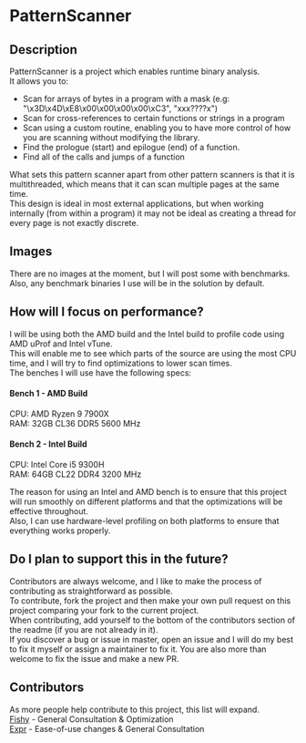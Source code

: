 # PatternScanner
## Description
PatternScanner is a project which enables runtime binary analysis. \
It allows you to: 
- Scan for arrays of bytes in a program with a mask (e.g: "\x3D\x4D\xE8\x00\x00\x00\x00\xC3", "xxx????x")
- Scan for cross-references to certain functions or strings in a program
- Scan using a custom routine, enabling you to have more control of how you are scanning without modifying the library.
- Find the prologue (start) and epilogue (end) of a function.
- Find all of the calls and jumps of a function 

What sets this pattern scanner apart from other pattern scanners is that it is multithreaded, which means that it can scan multiple pages at the same time. \
This design is ideal in most external applications, but when working internally (from within a program) it may not be ideal as creating a thread for every page is not exactly discrete. 
## Images
There are no images at the moment, but I will post some with benchmarks. Also, any benchmark binaries I use will be in the solution by default.

## How will I focus on performance?
I will be using both the AMD build and the Intel build to profile code using AMD uProf and Intel vTune.\
This will enable me to see which parts of the source are using the most CPU time, and I will try to find optimizations to lower scan times.\
The benches I will use have the following specs:

#### Bench 1 - AMD Build
CPU: AMD Ryzen 9 7900X\
RAM: 32GB CL36 DDR5 5600 MHz

#### Bench 2 - Intel Build
CPU: Intel Core i5 9300H\
RAM: 64GB CL22 DDR4 3200 MHz

The reason for using an Intel and AMD bench is to ensure that this project will run smoothly on different platforms and that the optimizations will be effective throughout.\
Also, I can use hardware-level profiling on both platforms to ensure that everything works properly.

## Do I plan to support this in the future?
Contributors are always welcome, and I like to make the process of contributing as straightforward as possible. \
To contribute, fork the project and then make your own pull request on this project comparing your fork to the current project. \
When contributing, add yourself to the bottom of the contributors section of the readme (if you are not already in it). \
If you discover a bug or issue in master, open an issue and I will do my best to fix it myself or assign a maintainer to fix it. You are also more than welcome to fix the issue and make a new PR. 

## Contributors
As more people help contribute to this project, this list will expand.\
[Fishy](https://github.com/Fish-Sticks) - General Consultation & Optimization \
[Expr](https://github.com/expressiongz) - Ease-of-use changes & General Consultation
